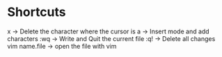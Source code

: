 # Shortcuts

x -> Delete the character where the cursor is
a -> Insert mode and add characters
:wq -> Write and Quit the current file
:q! -> Delete all changes
vim name.file -> open the file with vim

